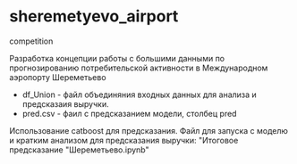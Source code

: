 # sheremetyevo_airport
competition

Разработка концепции работы с большими данными по прогнозированию потребительской активности в Международном аэропорту Шереметьево

- df_Union - файл объединяния входных данных для анализа и предсказаия выручки.
- pred.csv - фаил с предсказанием модели, столбец pred

Использование catboost для предсказания.
Файл для запуска с моделю и кратким анализом для предсказания выручки: 
"Итоговое предсказание "Шереметьево.ipynb"
